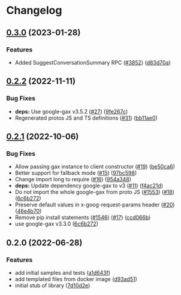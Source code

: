 # Changelog

## [0.3.0](https://github.com/googleapis/google-cloud-node/compare/gke-backup-v0.2.2...gke-backup-v0.3.0) (2023-01-28)


### Features

* Added SuggestConversationSummary RPC ([#3852](https://github.com/googleapis/google-cloud-node/issues/3852)) ([d83d70a](https://github.com/googleapis/google-cloud-node/commit/d83d70a25f78812a44c4476b2149fbdef0a2baa1))

## [0.2.2](https://github.com/googleapis/nodejs-gke-backup/compare/v0.2.1...v0.2.2) (2022-11-11)


### Bug Fixes

* **deps:** Use google-gax v3.5.2 ([#27](https://github.com/googleapis/nodejs-gke-backup/issues/27)) ([9fe267c](https://github.com/googleapis/nodejs-gke-backup/commit/9fe267cbad703730c43dc039b36dfc17184c518b))
* Regenerated protos JS and TS definitions ([#31](https://github.com/googleapis/nodejs-gke-backup/issues/31)) ([bb11ae0](https://github.com/googleapis/nodejs-gke-backup/commit/bb11ae024de98de8ac530c9746eaa00705318de6))

## [0.2.1](https://github.com/googleapis/nodejs-gke-backup/compare/v0.2.0...v0.2.1) (2022-10-06)


### Bug Fixes

* Allow passing gax instance to client constructor ([#19](https://github.com/googleapis/nodejs-gke-backup/issues/19)) ([be50ca6](https://github.com/googleapis/nodejs-gke-backup/commit/be50ca6ffad150c2a01d278bed2a6c0b3c5bb25c))
* Better support for fallback mode ([#15](https://github.com/googleapis/nodejs-gke-backup/issues/15)) ([97bc598](https://github.com/googleapis/nodejs-gke-backup/commit/97bc5987b3273be24009cf2057208e602284e298))
* Change import long to require ([#16](https://github.com/googleapis/nodejs-gke-backup/issues/16)) ([954a348](https://github.com/googleapis/nodejs-gke-backup/commit/954a3488b822fb4f6f6eab0ac89a0dd12aa44b2c))
* **deps:** Update dependency google-gax to v3 ([#11](https://github.com/googleapis/nodejs-gke-backup/issues/11)) ([f4ac21d](https://github.com/googleapis/nodejs-gke-backup/commit/f4ac21d3ade5906714f971fa9c1de935995776e9))
* Do not import the whole google-gax from proto JS ([#1553](https://github.com/googleapis/nodejs-gke-backup/issues/1553)) ([#18](https://github.com/googleapis/nodejs-gke-backup/issues/18)) ([6c6b272](https://github.com/googleapis/nodejs-gke-backup/commit/6c6b272e2a7732ef73326beb40f44f84544a5362))
* Preserve default values in x-goog-request-params header ([#20](https://github.com/googleapis/nodejs-gke-backup/issues/20)) ([46e4b70](https://github.com/googleapis/nodejs-gke-backup/commit/46e4b70f6e6f5fa29d9c7351022d8ac936062c01))
* Remove pip install statements ([#1546](https://github.com/googleapis/nodejs-gke-backup/issues/1546)) ([#17](https://github.com/googleapis/nodejs-gke-backup/issues/17)) ([ccd066b](https://github.com/googleapis/nodejs-gke-backup/commit/ccd066b358ea6903af72016d3f0c65ecca2bba95))
* use google-gax v3.3.0 ([6c6b272](https://github.com/googleapis/nodejs-gke-backup/commit/6c6b272e2a7732ef73326beb40f44f84544a5362))

## 0.2.0 (2022-06-28)


### Features

* add initial samples and tests ([a1d643f](https://github.com/googleapis/nodejs-gke-backup/commit/a1d643f73f9b59711cfce570873f56485906a9a9))
* add templated files from docker image ([d93ad51](https://github.com/googleapis/nodejs-gke-backup/commit/d93ad515762a761909e8953ada069fc0291f9a80))
* initial stub of library ([7d10d2e](https://github.com/googleapis/nodejs-gke-backup/commit/7d10d2ea8fa14ff6f5e37a8fc4aa17132ebea831))
